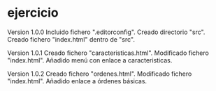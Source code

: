# ejercicio
Version 1.0.0
  Incluido fichero ".editorconfig".
  Creado directorio "src".
  Creado fichero "index.html" dentro de "src".

Version 1.0.1
  Creado fichero "caracteristicas.html".
  Modificado fichero "index.html". Añadido menú con enlace a caracteristicas.
  
Version 1.0.2
  Creado fichero "ordenes.html".
  Modificado fichero "index.html". Añadido enlace a órdenes básicas.
